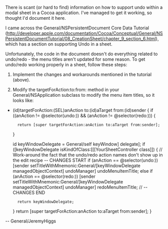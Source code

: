 There is scant (or hard to find) information on how to support undo within a modal sheet in a Cocoa application. I've managed to get it working, so thought I'd document it here.

I came across the General/NSPersistentDocument Core Data Tutorial (http://developer.apple.com/documentation/Cocoa/Conceptual/General/NSPersistentDocumentTutorial/08_CreationSheet/chapter_9_section_6.html), which has a section on supporting Undo in a sheet.

Unfortunately, the code in the document doesn't do everything related to undo/redo - the menu titles aren't updated for some reason. To get undo/redo working properly in a sheet, follow these steps:

1. Implement the changes and workarounds mentioned in the tutorial (above).

2. Modify the targetForAction:to:from: method in your General/NSApplication subclass to modify the menu item titles, so it looks like:

    
- (id)targetForAction:(SEL)anAction to:(id)aTarget from:(id)sender
{
    if ((anAction != @selector(undo:)) &&
        (anAction != @selector(redo:))) {
		
        return [super targetForAction:anAction to:aTarget from:sender];
    }
	
    id keyWindowDelegate = General/self keyWindow] delegate];
    if ([keyWindowDelegate isKindOfClass:[[[YourSheetController class]]) {
		// Work-around the fact that the undo/redo action names don't show up in the edit recipe -- CHANGES START
		if (anAction == @selector(undo:))
			[sender setTitleWithMnemonic:General/[keyWindowDelegate managedObjectContext] undoManager] undoMenuItemTitle;
		else if (anAction == @selector(redo:))
			[sender setTitleWithMnemonic:General/[keyWindowDelegate managedObjectContext] undoManager] redoMenuItemTitle;
              // -- CHANGES END

        return keyWindowDelegate;
    }
    return [super targetForAction:anAction to:aTarget from:sender];
}


-- General/JeremyHiggs